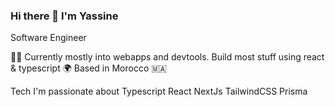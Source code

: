 ### Hi there 👋 I'm Yassine

Software Engineer

👨‍💻 Currently mostly into webapps and devtools. Build most stuff using react & typescript
🌍 Based in Morocco 🇲🇦

Tech I'm passionate about
Typescript React NextJs TailwindCSS Prisma